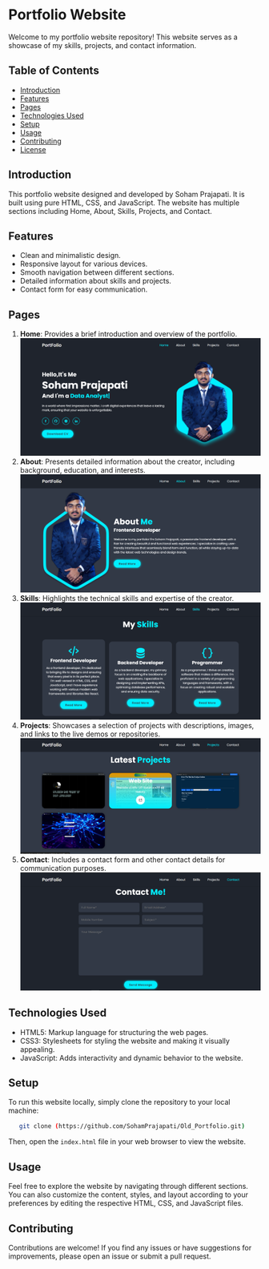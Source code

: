 # Portfolio Website

Welcome to my portfolio website repository! This website serves as a showcase of my skills, projects, and contact information.

## Table of Contents
- [Introduction](#introduction)
- [Features](#features)
- [Pages](#pages)
- [Technologies Used](#technologies-used)
- [Setup](#setup)
- [Usage](#usage)
- [Contributing](#contributing)
- [License](#license)

## Introduction
This portfolio website designed and developed by Soham Prajapati. It is built using pure HTML, CSS, and JavaScript. The website has multiple sections including Home, About, Skills, Projects, and Contact.

## Features
- Clean and minimalistic design.
- Responsive layout for various devices.
- Smooth navigation between different sections.
- Detailed information about skills and projects.
- Contact form for easy communication.

## Pages
1. **Home**: Provides a brief introduction and overview of the portfolio.
   ![Home Page](screenshots/Home.png)
2. **About**: Presents detailed information about the creator, including background, education, and interests.
   ![About Page](screenshots/About.png)
3. **Skills**: Highlights the technical skills and expertise of the creator.
   ![Skills Page](screenshots/Skills.png)
4. **Projects**: Showcases a selection of projects with descriptions, images, and links to the live demos or repositories.
   ![Projects Page](screenshots/Projects.png)
5. **Contact**: Includes a contact form and other contact details for communication purposes.
   ![Contact Page](screenshots/ContactMe.png)


## Technologies Used
- HTML5: Markup language for structuring the web pages.
- CSS3: Stylesheets for styling the website and making it visually appealing.
- JavaScript: Adds interactivity and dynamic behavior to the website.

## Setup
To run this website locally, simply clone the repository to your local machine:
 ```bash
    git clone (https://github.com/SohamPrajapati/Old_Portfolio.git)
 ```
Then, open the `index.html` file in your web browser to view the website.

## Usage
Feel free to explore the website by navigating through different sections. You can also customize the content, styles, and layout according to your preferences by editing the respective HTML, CSS, and JavaScript files.

## Contributing
Contributions are welcome! If you find any issues or have suggestions for improvements, please open an issue or submit a pull request. 

